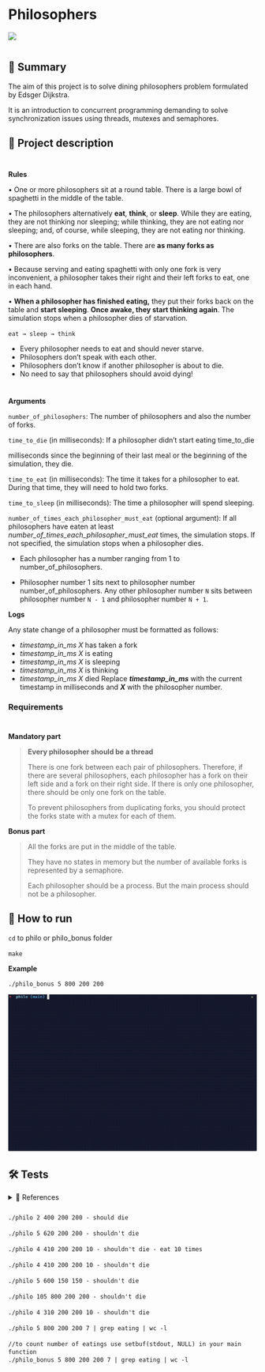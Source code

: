 # Philosophers

<div>
<span>
	<img src="https://img.shields.io/badge/language-00599C?logo=C&logoColor=white&style=for-the-badge">
</span>
</div>

<div style="height: 10px"></div>

## 📄 Summary

The aim of this project is to solve dining philosophers problem formulated by Edsger Dijkstra.

It is an introduction to concurrent programming demanding to solve synchronization issues using threads, mutexes and semaphores.

## 🤔 Project description

<div style="height: 10px"></div>

**Rules**

• One or more philosophers sit at a round table.
There is a large bowl of spaghetti in the middle of the table.

• The philosophers alternatively **eat**, **think**, or **sleep**.
While they are eating, they are not thinking nor sleeping;
while thinking, they are not eating nor sleeping;
and, of course, while sleeping, they are not eating nor thinking.

• There are also forks on the table. There are **as many forks as philosophers**.

• Because serving and eating spaghetti with only one fork is very inconvenient, a philosopher takes their right and their left forks to eat, one in each hand.

• **When a philosopher has finished eating,** they put their forks back on the table and **start sleeping**. **Once awake, they start thinking again**. The simulation stops when  a philosopher dies of starvation.
    
   `eat → sleep → think`

- Every philosopher needs to eat and should never starve.
- Philosophers don’t speak with each other.
- Philosophers don’t know if another philosopher is about to die.
- No need to say that philosophers should avoid dying!

<div style="height: 10px"></div>

**Arguments**

`number_of_philosophers`: The number of philosophers and also the number
of forks.

`time_to_die` (in milliseconds): If a philosopher didn’t start eating time_to_die

milliseconds since the beginning of their last meal or the beginning of the simulation, they die.

`time_to_eat` (in milliseconds): The time it takes for a philosopher to eat.
During that time, they will need to hold two forks.

`time_to_sleep` (in milliseconds): The time a philosopher will spend sleeping.

`number_of_times_each_philosopher_must_eat` (optional argument): If all
philosophers have eaten at least *number_of_times_each_philosopher_must_eat*
times, the simulation stops. If not specified, the simulation stops when a philosopher dies.

- Each philosopher has a number ranging from 1 to number_of_philosophers.

- Philosopher number 1 sits next to philosopher number number_of_philosophers. Any other philosopher number `N` sits between philosopher number `N - 1` and philosopher number `N + 1`.

**Logs**

Any state change of a philosopher must be formatted as follows:
- *timestamp_in_ms X* has taken a fork
- *timestamp_in_ms X* is eating
- *timestamp_in_ms X* is sleeping
- *timestamp_in_ms X* is thinking
- *timestamp_in_ms X* died
Replace ***timestamp_in_ms*** with the current timestamp in milliseconds and ***X*** with the philosopher number.

### Requirements
<div style="height: 10px"></div>

**Mandatory part**

> **Every philosopher should be a thread**
>
> There is one fork between each pair of philosophers. Therefore, if there are several philosophers, each philosopher has a fork on their left side and a fork on their right side. If there is only one philosopher, there should be only one fork on the table.
>
> To prevent philosophers from duplicating forks, you should protect the forks state with a mutex for each of them.

**Bonus part**

> All the forks are put in the middle of the table.
>
> They have no states in memory but the number of available forks is represented by a semaphore.
>
> Each philosopher should be a process. But the main process should not be a philosopher.

## 🏁 How to run

<code>cd</code> to philo or philo_bonus folder

<code>make</code>

**Example**

	./philo_bonus 5 800 200 200

<img src="repo_info/philo_example.gif" width=600>

## 🛠 Tests

<details>
<div style="height: 10px"></div>
<summary>🔗 References</summary>
<div style="height: 10px"></div>

- [Philosophers visualizer](https://github.com/nafuka11/philosophers-visualizer)

- [ywake/Philosophers](https://github.com/ywake/Philosophers)

</details>

<div style="height: 10px"></div>

	./philo 2 400 200 200 - should die

	./philo 5 620 200 200 - shouldn't die

	./philo 4 410 200 200 10 - shouldn't die - eat 10 times

	./philo 4 410 200 200 10 - shouldn't die

	./philo 5 600 150 150 - shouldn't die

	./philo 105 800 200 200 - shouldn't die

	./philo 4 310 200 200 10 - shouldn't die

	./philo 5 800 200 200 7 | grep eating | wc -l

	//to count number of eatings use setbuf(stdout, NULL) in your main function
	./philo_bonus 5 800 200 200 7 | grep eating | wc -l